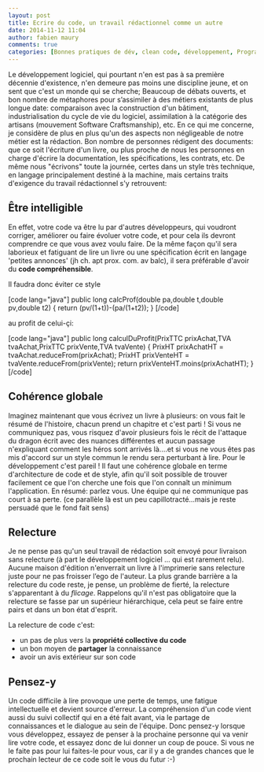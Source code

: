 ```yaml
---
layout: post
title: Ecrire du code, un travail rédactionnel comme un autre
date: 2014-11-12 11:04
author: fabien maury
comments: true
categories: [Bonnes pratiques de dév, clean code, développement, Programmation, programming, quality]
---
```

Le développement logiciel, qui pourtant n'en est pas à sa première décennie d'existence, n'en demeure pas moins une discipline jeune, et on sent que c'est un monde qui se cherche; Beaucoup de débats ouverts, et bon nombre de métaphores pour s’assimiler à des métiers existants de plus longue date: comparaison avec la construction d'un bâtiment, industrialisation du cycle de vie du logiciel, assimilation à la catégorie des artisans (mouvement Software Craftsmanship), etc.
En ce qui me concerne, je considère de plus en plus qu'un des aspects non négligeable de notre métier est la rédaction. Bon nombre de personnes rédigent des documents: que ce soit l'écriture d'un livre, ou plus proche de nous les personnes en charge d'écrire la documentation, les spécifications, les contrats, etc.
De même nous "écrivons" toute la journée, certes dans un style très technique, en langage principalement destiné à la machine, mais certains traits d'exigence du travail rédactionnel s'y retrouvent:

<h2>Être intelligible</h2>

En effet, votre code va être lu par d'autres développeurs, qui voudront corriger, améliorer ou faire évoluer votre code, et pour cela ils devront comprendre ce que vous avez voulu faire.
De la même façon qu'il sera laborieux et fatiguant de lire un livre ou une spécification écrit en langage 'petites annonces' (jh ch. apt prox. com. av balc), il sera préférable d'avoir du <strong>code compréhensible</strong>.

Il faudra donc éviter ce style

[code lang="java"]
public long calcProf(double pa,double t,double pv,double t2) {
return (pv/(1+t))-(pa/(1+t2));
}
[/code]

au profit de celui-çi:

[code lang="java"]
public long calculDuProfit(PrixTTC prixAchat,TVA tvaAchat,PrixTTC prixVente,TVA tvaVente) {
PrixHT prixAchatHT = tvaAchat.reduceFrom(prixAchat);
PrixHT prixVenteHT = tvaVente.reduceFrom(prixVente);
return prixVenteHT.moins(prixAchatHT);
}
[/code]

<h2>Cohérence globale</h2>

Imaginez maintenant que vous écrivez un livre à plusieurs: on vous fait le résumé de l'histoire, chacun prend un chapitre et c'est parti !
Si vous ne communiquez pas, vous risquez d'avoir plusieurs fois le récit de l'attaque du dragon écrit avec des nuances différentes et aucun passage n'expliquant comment les héros sont arrivés là....et si vous ne vous êtes pas mis d'accord sur un style commun le rendu sera perturbant à lire.
Pour le développement c'est pareil ! Il faut une cohérence globale en terme d'architecture de code et de style, afin qu'il soit possible de trouver facilement ce que l'on cherche une fois que l'on connaît un minimum l'application. En résumé: parlez vous. Une équipe qui ne communique pas court à sa perte.
(ce parallèle là est un peu capillotracté...mais je reste persuadé que le fond fait sens)

<h2>Relecture</h2>

Je ne pense pas qu'un seul travail de rédaction soit envoyé pour livraison sans relecture (à part le développement logiciel ... qui est rarement relu).
Aucune maison d'édition n'enverrait un livre à l'imprimerie sans relecture juste pour ne pas froisser l’ego de l'auteur. La plus grande barrière a la relecture du code reste, je pense, un problème de fierté, la relecture s'apparentant à du <em>flicage</em>. Rappelons qu'il n'est pas obligatoire que la relecture se fasse par un supérieur hiérarchique, cela peut se faire entre pairs et dans un bon état d'esprit.

La relecture de code c'est:
- un pas de plus vers la <strong>propriété collective du code</strong>
- un bon moyen de <strong>partager</strong> la connaissance
- avoir un avis extérieur sur son code

<h2>Pensez-y</h2>

Un code difficile à lire provoque une perte de temps, une fatigue intellectuelle et devient source d'erreur.
La compréhension d'un code vient aussi du suivi collectif qui en a été fait avant, via le partage de connaissances et le dialogue au sein de l'équipe.
Donc pensez-y lorsque vous développez, essayez de penser à la prochaine personne qui va venir lire votre code, et essayez donc de lui donner un coup de pouce.
Si vous ne le faite pas pour lui faites-le pour vous, car il y a de grandes chances que le prochain lecteur de ce code soit le vous du futur :-)
